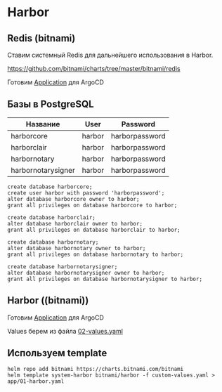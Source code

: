 # Harbor

## Redis (bitnami)

Ставим системный Redis для дальнейшего использования в Harbor.

https://github.com/bitnami/charts/tree/master/bitnami/redis

Готовим [Application](argo-app/01-redis-app.yaml) для ArgoCD

## Базы в PostgreSQL

| Название           | User   | Password       |
|--------------------|--------|----------------|
| harborcore         | harbor | harborpassword |
| harborclair        | harbor | harborpassword |
| harbornotary       | harbor | harborpassword |
| harbornotarysigner | harbor | harborpassword |

```
create database harborcore;
create user harbor with password 'harborpassword';
alter database harborcore owner to harbor;
grant all privileges on database harborcore to harbor;

create database harborclair;
alter database harborclair owner to harbor;
grant all privileges on database harborclair to harbor;

create database harbornotary;
alter database harbornotary owner to harbor;
grant all privileges on database harbornotary to harbor;

create database harbornotarysigner;
alter database harbornotarysigner owner to harbor;
grant all privileges on database harbornotarysigner to harbor;

```

## Harbor ((bitnami))

Готовим [Application](bitnami/01-bitnami-harbor-helm-app.yaml) для ArgoCD

Values берем из файла [02-values.yaml](bitnami/02-values.yaml)

## Используем template

    helm repo add bitnami https://charts.bitnami.com/bitnami
    helm template system-harbor bitnami/harbor -f custom-values.yaml > app/01-harbor.yaml
